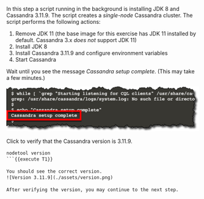 In this step a script running in the background is installing JDK 8 and Cassandra 3.11.9. The script creates a *single-node* Cassandra cluster. The script performs the following actions:

1. Remove JDK 11 (the base image for this exercise has JDK 11 installed by default. Cassandra 3.x *does not* support JDK 11)
2. Install JDK 8
3. Install Cassandra 3.11.9 and configure environment variables
4. Start Cassandra

Wait until you see the message *Cassandra setup complete*. (This may take a few minutes.)

![Setup Complete](./assets/setup-complete.jpg)

Click to verify that the Cassandra version is 3.11.9.
```
nodetool version
```{{execute T1}}

You should see the correct version.
![Version 3.11.9](./assets/version.png)

After verifying the version, you may continue to the next step.

